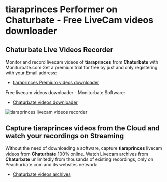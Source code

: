 # tiaraprinces Performer on Chaturbate - Free LiveCam videos downloader

## Chaturbate Live Videos Recorder

Monitor and record livecam videos of **tiaraprinces** from **Chaturbate** with Moniturbate.com
Get a premium trial for free by just and only registering with your Email address:
* [tiaraprinces Premium videos downloader](https://moniturbate.com/request-demo-licence-key.html)

Free livecam videos downloader - Moniturbate Software:
* [Chaturbate videos downloader](https://moniturbate.com/moniturbate-download-software.html)

![tiaraprinces livecam videos recorder](https://peachurnet.com/templates/moniturbate-software.png)


## Capture tiaraprinces videos from the Cloud and watch your recordings on Streaming

Without the need of downloading a software, capture **tiaraprinces** livecam videos from **Chaturbate** 100% online.
Watch Livecam archives from **Chaturbate** unlimitedly from thousands of existing recordings, only on Peachurbate.com and its websites network:
* [Chaturbate videos archives](https://peachurnet.com/)